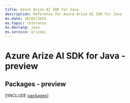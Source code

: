 ```yaml
---
title: Azure Arize AI SDK for Java
description: Reference for Azure Arize AI SDK for Java
ms.date: 10/02/2025
ms.topic: reference
ms.devlang: java
ms.service: arizeai
---
```

# Azure Arize AI SDK for Java - preview
## Packages - preview
[!INCLUDE [packages](arize-ai-index.md)]